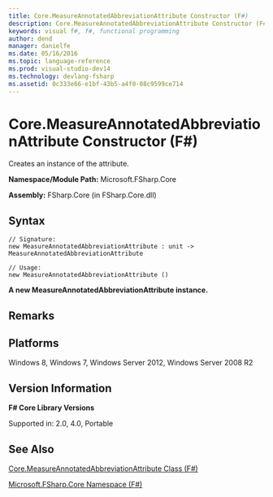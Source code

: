 ```yaml
---
title: Core.MeasureAnnotatedAbbreviationAttribute Constructor (F#)
description: Core.MeasureAnnotatedAbbreviationAttribute Constructor (F#)
keywords: visual f#, f#, functional programming
author: dend
manager: danielfe
ms.date: 05/16/2016
ms.topic: language-reference
ms.prod: visual-studio-dev14
ms.technology: devlang-fsharp
ms.assetid: 0c333e66-e1bf-43b5-a4f0-08c9599ce714 
---
```


# Core.MeasureAnnotatedAbbreviationAttribute Constructor (F#)

Creates an instance of the attribute.

**Namespace/Module Path:** Microsoft.FSharp.Core

**Assembly:** FSharp.Core (in FSharp.Core.dll)


## Syntax

```
// Signature:
new MeasureAnnotatedAbbreviationAttribute : unit -> MeasureAnnotatedAbbreviationAttribute

// Usage:
new MeasureAnnotatedAbbreviationAttribute ()
```

**A new MeasureAnnotatedAbbreviationAttribute instance.**
## Remarks

## Platforms
Windows 8, Windows 7, Windows Server 2012, Windows Server 2008 R2


## Version Information
**F# Core Library Versions**

Supported in: 2.0, 4.0, Portable




## See Also
[Core.MeasureAnnotatedAbbreviationAttribute Class &#40;F&#35;&#41;](Core.MeasureAnnotatedAbbreviationAttribute-Class-%5BFSharp%5D.md)

[Microsoft.FSharp.Core Namespace &#40;F&#35;&#41;](Microsoft.FSharp.Core-Namespace-%5BFSharp%5D.md)

